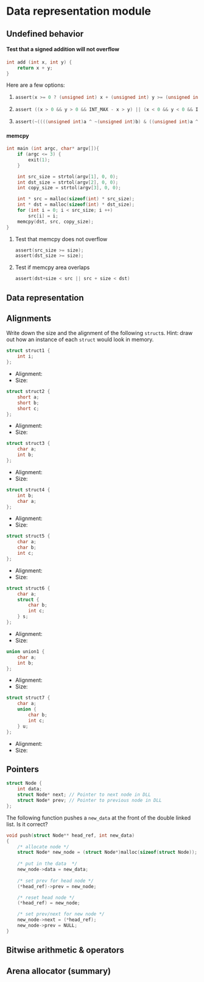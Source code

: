# Data representation module

## Undefined behavior

#### Test that a signed addition will not overflow
```c
int add (int x, int y) {
    return x + y;
}
```
Here are a few options:
1. ```c
   assert(x >= 0 ? (unsigned int) x + (unsigned int) y >= (unsigned int) y :(unsigned int) x + (unsigned int) y < (unsigned int) y);
   ```
2. ```c
   assert ((x > 0 && y > 0 && INT_MAX - x > y) || (x < 0 && y < 0 && INT_MIN - x < y));
   ```
3. ```c
   assert(~((((unsigned int)a ^ ~(unsigned int)b) & ((unsigned int)a ^ (unsigned int)(a+b))) & 0x80000000));
   ```

#### memcpy
```c
int main (int argc, char* argv[]){
    if (argc <= 3) {
        exit(1);
    }

    int src_size = strtol(argv[1], 0, 0);
    int dst_size = strtol(argv[2], 0, 0);
    int copy_size = strtol(argv[3], 0, 0);

    int * src = malloc(sizeof(int) * src_size); 
    int * dst = malloc(sizeof(int) * dst_size);
    for (int i = 0; i < src_size; i ++)
        src[i] = i;
    memcpy(dst, src, copy_size);
}
```
1. Test that memcpy does not overflow
    ```c
    assert(src_size >= size);
    assert(dst_size >= size);
    ```
2. Test if memcpy area overlaps
   ```c
   assert(dst+size < src || src + size < dst)
   ```

<!-- 
assert(dst!=NULL);
    assert(src!=NULL); 
-->



## Data representation


## Alignments

Write down the size and the alignment of the following `struct`s. Hint: draw out how an instance of each `struct` would look in memory.

```c
struct struct1 {
    int i;
};
```
* Alignment:
* Size:

```c
struct struct2 {
    short a;
    short b;
    short c;
};
```
* Alignment:
* Size:

```c
struct struct3 {
    char a;
    int b;
};
```
* Alignment:
* Size:

```c
struct struct4 {
    int b;
    char a;
};
```
* Alignment:
* Size:

```c
struct struct5 {
    char a;
    char b;
    int c;
};
```
* Alignment:
* Size:

```c
struct struct6 {
    char a;
    struct {
        char b;
        int c;
    } s;
};
```
* Alignment:
* Size:

```c
union union1 {
    char a;
    int b;
};
```
* Alignment:
* Size:

```c
struct struct7 {
    char a;
    union {
        char b;
        int c;
    } u;
};
```
* Alignment:
* Size:

## Pointers

```c
struct Node { 
    int data; 
    struct Node* next; // Pointer to next node in DLL 
    struct Node* prev; // Pointer to previous node in DLL 
};
```

The following function pushes a `new_data` at the front of the double linked list. Is it correct? 
```c
void push(struct Node** head_ref, int new_data) 
{ 
    /* allocate node */
    struct Node* new_node = (struct Node*)malloc(sizeof(struct Node)); 
  
    /* put in the data  */
    new_node->data = new_data; 
  
    /* set prev for head node */
    (*head_ref)->prev = new_node;

    /* reset head node */
    (*head_ref) = new_node;

    /* set prev/next for new node */
    new_node->next = (*head_ref); 
    new_node->prev = NULL;
}
```

## Bitwise arithmetic & operators




## Arena allocator (summary)




<!-- 
bugs: Check NULL of head_ref
orders matter. 
Write single linked list first?
Compare performance of single list and double linked in sorting?

    /* 3. Make next of new node as head and previous as NULL */
    new_node->next = (*head_ref); 
    new_node->prev = NULL; 
  
    /* 4. change prev of head node to new node */
    if ((*head_ref) != NULL) 
        (*head_ref)->prev = new_node; 
  
    /* 5. move the head to point to the new node */
    (*head_ref) = new_node;  
    
-->